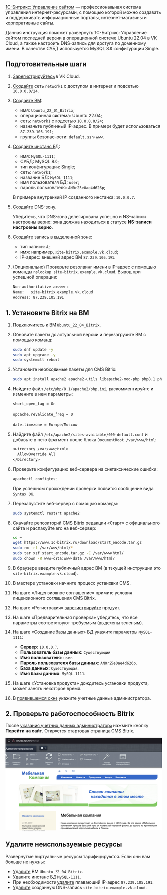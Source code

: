 [1С-Битрикс: Управление сайтом](https://www.1c-bitrix.ru/products/cms/) — профессиональная система управления интернет-ресурсами, с помощью которой можно создавать и поддерживать информационные порталы, интернет-магазины и корпоративные сайты.

Данная инструкция поможет развернуть 1С-Битрикс: Управление сайтом последней версии в операционной системе Ubuntu 22.04 в VK Cloud, а также настроить DNS-запись для доступа по доменному имени. В качестве СУБД используется MySQL 8.0 конфигурации Single.

## Подготовительные шаги

1. [Зарегистрируйтесь](/ru/intro/start/account-registration) в VK Cloud.
1. [Создайте](/ru/networks/vnet/service-management/net#sozdanie_seti) сеть `network1` с доступом в интернет и подсетью `10.0.0.0/24`.
1. [Создайте ВМ](/ru/computing/iaas/service-management/vm/vm-create):

   - имя: `Ubuntu_22_04_Bitrix`;
   - операционная система: Ubuntu 22.04;
   - сеть: `network1` с подсетью `10.0.0.0/24`;
   - назначьте публичный IP-адрес. В примере будет использоваться `87.239.105.191`;
   - группы безопасности: `default`, `ssh+www`.

1. [Создайте инстанс БД](/ru/dbs/dbaas/service-management/create/create-single-replica):

   - имя: `MySQL-1111`;
   - СУБД: MySQL 8.0;
   - тип конфигурации: Single;
   - сеть: `network1`;
   - название БД: `MySQL-1111`;
   - имя пользователя БД: `user`;
   - пароль пользователя: `AN0r25e0ae4d626p`;

   В примере внутренний IP созданного инстанса: `10.0.0.7`.

1. [Создайте](/ru/networks/dns/publicdns#sozdanie_dns_zony) DNS-зону.

   <warn>

   Убедитесь, что DNS-зона делегирована успешно и NS-записи настроены верно: зона должна находиться в статусе **NS-записи настроены верно**.

   </warn>

1. [Создайте](/ru/networks/dns/publicdns#dobavlenie_resursnyh_zapisey) запись в выделенной зоне:

   - тип записи: `A`;
   - имя: например, `site-bitrix.example.vk.cloud`;
   - IP-адрес: внешний адрес ВМ `87.239.105.191`.

1. (Опционально) Проверьте резолвинг имени в IP-адрес с помощью команды `nslookup site-bitrix.example.vk.cloud`. Вывод при успешной операции:

   ```bash
   Non-authoritative answer:
   Name:   site-bitrix.example.vk.cloud
   Address: 87.239.105.191
   ```

## 1. Установите Bitrix на ВМ

1. [Подключитесь](/ru/computing/iaas/service-management/vm/vm-connect/vm-connect-nix) к ВМ `Ubuntu_22_04_Bitrix`.
1. Обновите пакеты до актуальной версии и перезагрузите ВМ с помощью команд:

   ```bash
   sudo dnf update -y
   sudo apt upgrade -y
   sudo systemctl reboot
   ```

1. Установите необходимые пакеты для CMS Bitrix:

   ```bash
   sudo apt install apache2 apache2-utils libapache2-mod-php php8.1 php8.1-cli php8.1-curl php8.1-fpm php8.1-gd php8.1-intl php8.1-mbstring php8.1-mysql php8.1-opcache php8.1-readline php8.1-soap php8.1-xml php8.1-xmlrpc php8.1-zip php-gd -y
   ```

1. Найдите файл `/etc/php/8.1/apache2/php.ini`, раскомментируйте и измените в нем параметры:

   ```txt
   short_open_tag = On

   opcache.revalidate_freq = 0

   date.timezone = Europe/Moscow
   ```

1. Найдите файл `/etc/apache2/sites-available/000-default.conf` и добавьте в него фрагмент после блока `DocumentRoot /var/www/html`:

   ```txt
   <Directory /var/www/html>
     AllowOverride All
   </Directory>
   ```

1. Проверьте конфигурацию веб-сервера на синтаксические ошибки:

   ```bash
   apachectl configtest
   ```

   При успешном прохождении проверки появится сообщение вида `Syntax OK`.

1. Перезапустите веб-сервер с помощью команды:

   ```bash
   sudo systemctl restart apache2
   ```

1. Скачайте репозиторий CMS Bitrix редакции «Старт» с официального сайта и распакуйте его на веб-сервер:

   ```bash
   cd ~
   wget https://www.1c-bitrix.ru/download/start_encode.tar.gz
   sudo rm -rf /var/www/html/*
   sudo tar xzf start_encode.tar.gz -C /var/www/html/
   sudo chown -R www-data:www-data /var/www/html/
   ```

1. В браузере введите публичный адрес ВМ (в текущей инструкции это `site-bitrix.example.vk.cloud`).
1. В мастере установки начните процесс установки CMS.
1. На шаге «Лицензионное соглашение» примите условия лицензионного соглашения CMS Bitrix.
1. На шаге «Регистрация» [зарегистрируйте](https://dev.1c-bitrix.ru/learning/course/index.php?COURSE_ID=32&LESSON_ID=2043&LESSON_PATH=3903.4862.4888.4538.2043) продукт.
1. На шаге «Предварительная проверка» убедитесь, что все параметры соответствуют требуемым (выделены зеленым).
1. На шаге «Создание базы данных» БД укажите параметры `MySQL-1111`:

   - **Сервер**: `10.0.0.7`.
   - **Пользователь базы данных**: `Существующий`.
   - **Имя пользователя**: `user`.
   - **Пароль пользователя базы данных**: `AN0r25e0ae4d626p`.
   - **База данных**: `Существующая`.
   - **Имя базы данных**: `MySQL-1111`.

1. На шаге «Установка продукта» дождитесь установки продукта, может занять некоторое время.
1. В [появившемся окне](https://dev.1c-bitrix.ru/learning/course/index.php?COURSE_ID=32&LESSON_ID=2059&LESSON_PATH=3903.4862.4888.4538.2059) укажите учетные данные администратора.

## 2. Проверьте работоспособность Bitrix

После [указания учетных данных администратора](https://dev.1c-bitrix.ru/learning/course/index.php?COURSE_ID=32&LESSON_ID=2059&LESSON_PATH=3903.4862.4888.4538.2059) нажмите кнопку **Перейти на сайт**. Откроется стартовая страница CMS Bitrix.

![](assets/bitrix_main.png)

## Удалите неиспользуемые ресурсы

Развернутые виртуальные ресурсы тарифицируются. Если они вам больше не нужны:

- [Удалите](/ru/computing/iaas/service-management/vm/vm-manage#delete_vm) ВМ `Ubuntu_22_04_Bitrix`.
- [Удалите](/ru/dbs/dbaas/service-management/manage-instance/mysql#udalenie_instansa_bd_ili_ego_hostov) инстанс БД `MySQL-1111`.
- При необходимости [удалите](/ru/networks/vnet/service-management/floating-ip#udalenie_plavayushchego_ip_adresa_iz_proekta) плавающий IP-адрес `87.239.105.191`.
- [Удалите](/ru/networks/dns/publicdns#udalenie_resursnyh_zapisey) созданную DNS-запись `site-bitrix.example.vk.cloud`.
